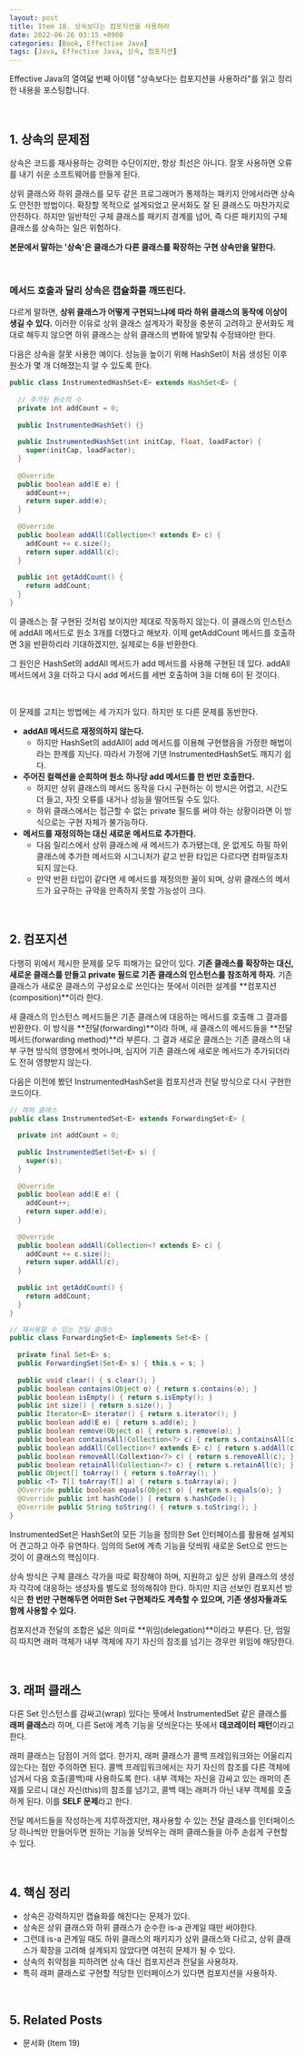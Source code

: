 ```yaml
---
layout: post
title: Item 18. 상속보다는 컴포지션을 사용하라
date: 2022-06-26 03:15 +0900
categories: [Book, Effective Java]
tags: [Java, Effective Java, 상속, 컴포지션]
---
```




Effective Java의 열여덟 번째 아이템 "상속보다는 컴포지션을 사용하라"를 읽고 정리한 내용을 포스팅합니다.

<br>

## 1. 상속의 문제점

상속은 코드를 재사용하는 강력한 수단이지만, 항상 최선은 아니다. 잘못 사용하면 오류를 내기 쉬운 소프트웨어를 만들게 된다.

상위 클래스와 하위 클래스를 모두 같은 프로그래머가 통제하는 패키지 안에서라면 상속도 안전한 방법이다. 확장할 목적으로 설계되었고 문서화도 잘 된 클래스도 마찬가지로 안전하다. 하지만 일반적인 구체 클래스를 패키지 경계를 넘어, 즉 다른 패키지의 구체 클래스를 상속하는 일은 위험하다. 

**본문에서 말하는 '상속'은 클래스가 다른 클래스를 확장하는 구현 상속만을 말한다.**

<br>

### 메서드 호출과 달리 상속은 캡슐화를 깨뜨린다.

다르게 말하면, **상위 클래스가 어떻게 구현되느냐에 따라 하위 클래스의 동작에 이상이 생길 수 있다.** 이러한 이유로 상위 클래스 설계자가 확장을 충분히 고려하고 문서화도 제대로 해두지 않으면 하위 클래스는 상위 클래스의 변화에 발맞춰 수정돼야만 한다.

다음은 상속을 잘못 사용한 예이다. 성능을 높이기 위해 HashSet이 처음 생성된 이후 원소가 몇 개 더해졌는지 알 수 있도록 한다. 

```java
public class InstrumentedHashSet<E> extends HashSet<E> {
  
  // 추가된 원소의 수
  private int addCount = 0;
  
  public InstrumentedHashSet() {}
  
  public InstrumentedHashSet(int initCap, float, loadFactor) {
    super(initCap, loadFactor);
  }
  
  @Override
  public boolean add(E e) {
    addCount++;
    return super.add(e);
  }
  
  @Override
  public boolean addAll(Collection<? extends E> c) {
    addCount += c.size();
    return super.addAll(c);
  }
  
  public int getAddCount() {
    return addCount;
  }
}
```

이 클래스는 잘 구현된 것처럼 보이지만 제대로 작동하지 않는다. 이 클래스의 인스턴스에 addAll 메서드로 원소 3개를 더했다고 해보자. 이제 getAddCount 메서드를 호출하면 3을 반환하리라 기대하겠지만, 실제로는 6을 반환한다.

그 원인은 HashSet의 addAll 메서드가 add 메서드를 사용해 구현된 데 있다. addAll 메서드에서 3을 더하고 다시 add 메서드를 세번 호출하며 3을 더해 6이 된 것이다.

<br>

이 문제를 고치는 방법에는 세 가지가 있다. 하지만 또 다른 문제를 동반한다.

- **addAll 메서드르 재정의하지 않는다.**
  - 하지만 HashSet의 addAll이 add 메서드를 이용해 구현했음을 가정한 해법이라는 한계를 지닌다. 따라서 가정에 기댄 InstrumentedHashSet도 깨지기 쉽다.
- **주어진 컬렉션을 순회하며 원소 하나당 add 메서드를 한 번만 호출한다.**
  - 하지만 상위 클래스의 메서드 동작을 다시 구현하는 이 방시은 어렵고, 시간도 더 들고, 자칫 오류를 내거나 성능을 떨어뜨릴 수도 있다.
  - 하위 클래스에서는 접근할 수 없는 private 필드를 써야 하는 상황이라면 이 방식으로는 구현 자체가 불가능하다.
- **메서드를 재정의하는 대신 새로운 메서드로 추가한다.**
  - 다음 릴리스에서 상위 클래스에 새 메서드가 추가됐는데, 운 없게도 하필 하위 클래스에 추가한 메서드와 시그니처가 같고 반환 타입은 다르다면 컴파일조차 되지 않는다. 
  - 만약 반환 타입이 같다면 세 메서드를 재정의한 꼴이 되며, 상위 클래스의 메서드가 요구하는 규약을 만족하지 못할 가능성이 크다.

<br>

## 2. 컴포지션

다행히 위에서 제시한 문제를 모두 피해가는 묘안이 있다. **기존 클래스를 확장하는 대신, 새로운 클래스를 만들고 private 필드로 기존 클래스의 인스턴스를 참조하게 하자.** 기존 클래스가 새로운 클래스의 구성요소로 쓰인다는 뜻에서 이러한 설계를 **컴포지션(composition)**이라 한다.

새 클래스의 인스턴스 메서드들은 기존 클래스에 대응하는 메서드를 호출해 그 결과를 반환한다. 이 방식을 **전달(forwarding)**이라 하며, 새 클래스의 메서드들을 **전달 메서드(forwarding method)**라 부른다. 그 결과 새로운 클래스는 기존 클래스의 내부 구현 방식의 영향에서 벗어나며, 심지어 기존 클래스에 새로운 메서드가 추가되더라도 전혀 영향받지 않는다.

다음은 이전에 봤던 InstrumentedHashSet을 컴포지션과 전달 방식으로 다시 구현한 코드이다.

```java
// 래퍼 클래스
public class InstrumentedSet<E> extends ForwardingSet<E> {
  
  private int addCount = 0;
  
  public InstrumentedSet(Set<E> s) {
    super(s);
  }
  
  @Override
  public boolean add(E e) {
    addCount++;
    return super.add(e);
  }
  
  @Override
  public boolean addAll(Collection<? extends E> c) {
    addCount += c.size();
    return super.addAll(c);
  }
  
  public int getAddCount() {
    return addCount;
  }
}
```

```java
// 재사용할 수 있는 전달 클래스
public class ForwardingSet<E> implements Set<E> {
  
  private final Set<E> s;
  public ForwardingSet(Set<E> s) { this.s = s; }
  
  public void clear() { s.clear(); }
  public boolean contains(Object o) { return s.contains(o); }
  public boolean isEmpty() { return s.isEmpty(); }
  public int size() { return s.size(); }
  public Iterator<E> iterator() { return s.iterator(); }
  public boolean add(E e) { return s.add(e); }
  public boolean remove(Object o) { return s.remove(o); }
  public boolean containsAll(Collection<?> c) { return s.containsAll(c); }
  public boolean addAll(Collection<? extends E> c) { return s.addAll(c); }
  public boolean removeAll(Collextion<?> c) { return s.removeAll(c); }
  public boolean retainAll(Collection<?> c) { return s.retainAll(c); }
  public Object[] toArray() { return s.toArray(); }
  public <T> T[] toArray(T[] a) { return s.toArray(a); }
  @Override public boolean equals(Object o) { return s.equals(o); }
  @Override public int hashCode() { return s.hashCode(); }
  @Override public String toString() { return s.toString(); }
}
```

InstrumentedSet은 HashSet의 모든 기능을 정의한 Set 인터페이스를 활용해 설계되어 견고하고 아주 유연하다. 임의의 Set에 계측 기능을 덧씌워 새로운 Set으로 만드는 것이 이 클래스의 핵심이다.

상속 방식은 구체 클래스 각가을 따로 확장해야 하며, 지원하고 싶은 상위 클래스의 생성자 각각에 대응하는 생성자를 별도로 정의해줘야 한다. 하지만 지금 선보인 컴포지션 방식은 **한 번만 구현해두면 어떠한 Set 구현체라도 계측할 수 있으며, 기존 생성자들과도 함께 사용할 수 있다.**

컴포지션과 전달의 조합은 넓은 의미로 **위임(delegation)**이라고 부른다. 단, 엄밀히 따지면 래퍼 객체가 내부 객체에 자기 자신의 참조를 넘기는 경우만 위임에 해당한다.

<br>

## 3. 래퍼 클래스

다른 Set 인스턴스를 감싸고(wrap) 있다는 뜻에서 InstrumentedSet 같은 클래스를 **래퍼 클래스**라 하며, 다른 Set에 계측 기능을 덧씌운다는 뜻에서 **데코레이터 패턴**이라고 한다.

래퍼 클래스는 담점이 거의 없다. 한가지, 래퍼 클래스가 콜백 프레임워크와는 어울리지 않는다는 점만 주의하면 된다. 콜백 프레임워크에서는 자기 자신의 참조를 다른 객체에 넘겨서 다음 호출(콜백)때 사용하도록 한다. 내부 객체는 자신을 감싸고 있는 래퍼의 존재를 모르니 대신 자신(this)의 참조를 넘기고, 콜백 때는 래퍼가 아닌 내부 객체를 호출하게 된다. 이를 **SELF 문제**라고 한다.

전달 메서드들을 작성하는게 지루하겠지만, 재사용할 수 있는 전달 클래스를 인터페이스당 하나씩만 만들어두면 원하는 기능을 덧씌우는 래퍼 클래스들을 아주 손쉽게 구현할 수 있다.

<br>

## 4. 핵심 정리

- 상속은 강력하지만 캡슐화를 해친다는 문제가 있다.
- 상속은 상위 클래스와 하위 클래스가 순수한 is-a 관계일 때만 써야한다.
- 그런데 is-a 관계일 때도 하위 클래스의 패키지가 상위 클래스와 다르고, 상위 클래스가 확장을 고려해 설계되지 않았다면 여전히 문제가 될 수 있다.
- 상속의 취약점을 피하려면 상속 대신 컴포지션과 전달을 사용하자.
- 특히 래퍼 클래스로 구현할 적당한 인터페이스가 있다면 컴포지션을 사용하자.

<br>

## 5. Related Posts

- 문서화 (Item 19)
